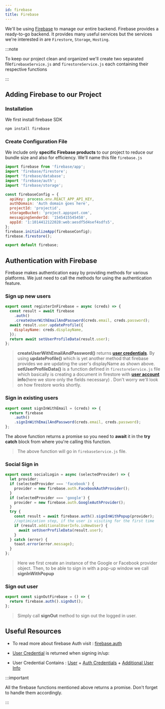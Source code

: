 ```yaml
---
id: firebase
title: Firebase
---
```


We'll be using [Firebase](https://firebase.google.com/) to manage our entire backend.
Firebase provides a ready-to-go backend. It provides many useful services but the services we're interested in are `Firestore`, `Storage`, `Hosting`.

:::note

To keep our project clean and organized we'll create two separated file`firebaseService.js` and `firestoreService.js` each containing their respective functions

:::

## Adding Firebase to our Project

### Installation

We first install firebase SDK

```javascript
npm install firebase
```

### Create Configuration File

We include only **specific Firebase products** to our project to reduce our bundle size and also for efficiency. We'll name this file `firebase.js`

```javascript
import firebase from 'firebase/app';
import 'firebase/firestore';
import 'firebase/database';
import 'firebase/auth';
import 'firebase/storage';

const firebaseConfig = {
  apiKey: process.env.REACT_APP_API_KEY,
  authDomain: 'Auth domain goes here',
  projectId: 'projectid',
  storageBucket: 'project.appspot.com',
  messagingSenderId: '1545415545458',
  appId: '1:1014412122028:web:aesdf5d4sef4sdfs5',
};
firebase.initializeApp(firebaseConfig);
firebase.firestore();

export default firebase;
```

## Authentication with Firebase

Firebase makes authentication easy by providing methods for various platforms. We just need to call the methods for using the authentication feature.

### Sign up new users

```javascript
export const registerInFirebase = async (creds) => {
  const result = await firebase
    .auth()
    .createUserWithEmailAndPassword(creds.email, creds.password);
  await result.user.updateProfile({
    displayName: creds.displayName,
  });
  return await setUserProfileData(result.user);
};
```

> **createUserWithEmailAndPassword()** returns **[user credentials](https://firebase.google.com/docs/reference/js/firebase.auth#usercredential)**. By using **updateProfile()** which is yet another method that firebase provides we are updating the user's displayName as shown above.<br/>
> **setUserProfileData()** is a function defined in `firestoreService.js` file which basically is creating a document in firestore with **[user account](https://firebase.google.com/docs/reference/js/firebase.User) info**(here we store only the fields necessary) . Don't worry we'll look on how firestore works shortly.

### Sign in existing users

```javascript
export const signInWithEmail = (creds) => {
  return firebase
    .auth()
    .signInWithEmailAndPassword(creds.email, creds.password);
};
```

The above function returns a promise so you need to **await** it in the **try catch** block from where you're calling this function.

> The above function will go in `firebaseService.js` file.

### Social Sign in

```javascript
export const socialLogin = async (selectedProvider) => {
  let provider;
  if (selectedProvider === 'facebook') {
    provider = new firebase.auth.FacebookAuthProvider();
  }
  if (selectedProvider === 'google') {
    provider = new firebase.auth.GoogleAuthProvider();
  }
  try {
    const result = await firebase.auth().signInWithPopup(provider);
    //optimization step, if the user is visiting for the first time
    if (result.additionalUserInfo.isNewUser) {
      await setUserProfileData(result.user);
    }
  } catch (error) {
    toast.error(error.message);
  }
};
```

> Here we first create an instance of the Google or Facebook provider object. Then, to be able to sign in with a pop-up window we call **signInWithPopup**

### Sign out user

```javascript
export const signOutFirebase = () => {
  return firebase.auth().signOut();
};
```

> Simply call **signOut** method to sign out the logged in user.

## Useful Resources

- To read more about firebase Auth visit : [firebase.auth](https://firebase.google.com/docs/reference/js/firebase.auth)

- [User Credential](https://firebase.google.com/docs/reference/js/firebase.auth#usercredential) is returned when signing in/up:

- User Credential Contains : [User](https://firebase.google.com/docs/reference/js/firebase.User) + [Auth Credentials](https://firebase.google.com/docs/reference/js/firebase.auth.AuthCredential) + [Additional User Info](https://firebase.google.com/docs/reference/js/firebase.auth#additionaluserinfo)

:::important

All the firebase functions mentioned above returns a promise. Don't forget to handle them accordingly.

:::
